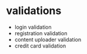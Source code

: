 # validations

- login validation
- registration validation
- content uploader validation
- credit card validation
